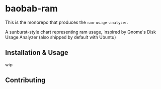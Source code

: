 # baobab-ram

This is the monorepo that produces the `ram-usage-analyzer`.

A sunburst-style chart representing ram usage, inspired by Gnome's Disk Usage Analyzer (also shipped by default with Ubuntu)

## Installation & Usage

wip


## Contributing
